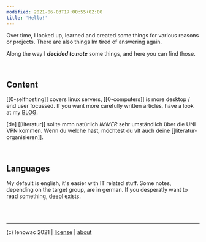 ```yaml
---
modified: 2021-06-03T17:00:55+02:00
title: 'Hello!'
---
```


Over time, I looked up, learned and created some things for various reasons or projects. There are also things Im tired of answering again.

Along the way I ***decided to note*** some things, and here you can find those.

<br/>
 
## Content
 
[[0-selfhosting]] covers linux servers, [[0-computers]] is more desktop / end user focussed.
If you want more carefully written articles, have a look at my [BLOG](https://blog.decided.to). 
 
[de] [[literatur]] sollte mmn natürlich _IMMER_ sehr umständlich über die UNI VPN kommen. Wenn du welche hast, möchtest du vlt auch deine [[literatur-organisieren]].
 
<br/>

## Languages
 
My default is english, it's easier with IT related stuff. Some notes, depending on the target group, are in german. 
If you desperatly want to read something, [deepl](https://deepl.com) exists.
 
<br/>
<br/>
 

-------
(c) lenowac 2021 | [license](https://decided.to/license) | [about](https://decided.to/about)
